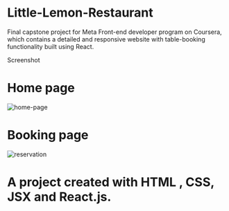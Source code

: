 # Little-Lemon-Restaurant


Final capstone project for Meta Front-end developer program on Coursera, which contains a detailed and responsive website with table-booking functionality built using React.

Screenshot
# Home page
![home-page](https://github.com/CodewithOye/Little-Lemon-Restaurant/assets/113299215/662f0bd3-9bad-453e-ac98-3d1dd5a8a1a6)
# Booking page 
![reservation](https://github.com/CodewithOye/Little-Lemon-Restaurant/assets/113299215/c28f415c-4b59-4776-8941-6697c50b0dab)

# A project created with HTML , CSS, JSX and React.js.
